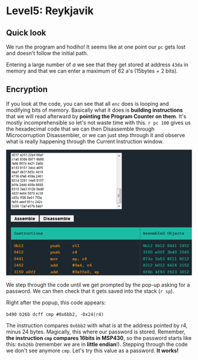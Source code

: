 # Level5: Reykjavik

## Quick look

We run the program and hodiho! It seems like at one point our `pc` gets lost and doesn't follow the initial path. 

Entering a large number of *a* we see that they get stored at address `43da` in memory and that we can enter a maximum of 62 a's (15bytes + 2 bits).

## Encryption

If you look at the code, you can see that all `enc` does is looping and modifying bits of memory. Basically what it does is **building instructions** that we will read afterward by **pointing the Program Counter on them**. It's mostly incomprehensible so let's not waste time with this. `r pc 100` gives us the hexadecimal code that we can then Disassemble through Microcorruption Disassembler, or we can just step through it and observe what is really happening through the Current Instruction window.

![disassembler](img/5_1.PNG)

We step through the code until we get prompted by the pop-up asking for a password. We can then check that it gets saved into the stack (`r sp`).

Right after the popup, this code appears:

`b490 b26b dcff cmp #0x6bb2, -0x24(r4)`

The instruction compares `0x6bb2` with what is at the address pointed by r4, minus 24 bytes. Magically, this where our password is stored. Remember, **the instruction `cmp` compares 16bits in MSP430**, so the password starts like this: `0xb26b` (remember we are in **little endian**!). Stepping through the code we don't see anymore `cmp`. Let's try this value as a password. **It works!**